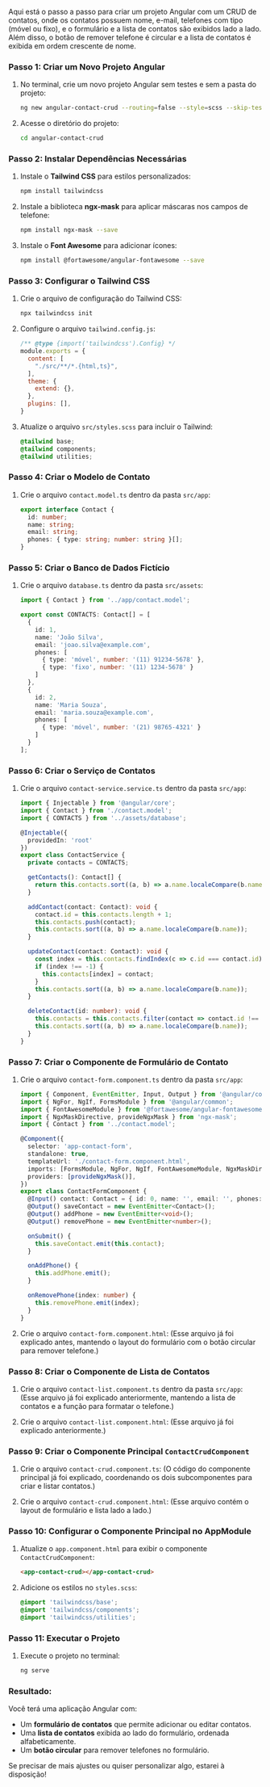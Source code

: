 Aqui está o passo a passo para criar um projeto Angular com um CRUD de contatos, onde os contatos possuem nome, e-mail, telefones com tipo (móvel ou fixo), e o formulário e a lista de contatos são exibidos lado a lado. Além disso, o botão de remover telefone é circular e a lista de contatos é exibida em ordem crescente de nome.

### Passo 1: Criar um Novo Projeto Angular

1. No terminal, crie um novo projeto Angular sem testes e sem a pasta do projeto:
   ```bash
   ng new angular-contact-crud --routing=false --style=scss --skip-tests
   ```

2. Acesse o diretório do projeto:
   ```bash
   cd angular-contact-crud
   ```

### Passo 2: Instalar Dependências Necessárias

1. Instale o **Tailwind CSS** para estilos personalizados:
   ```bash
   npm install tailwindcss
   ```

2. Instale a biblioteca **ngx-mask** para aplicar máscaras nos campos de telefone:
   ```bash
   npm install ngx-mask --save
   ```

3. Instale o **Font Awesome** para adicionar ícones:
   ```bash
   npm install @fortawesome/angular-fontawesome --save
   ```

### Passo 3: Configurar o Tailwind CSS

1. Crie o arquivo de configuração do Tailwind CSS:
   ```bash
   npx tailwindcss init
   ```

2. Configure o arquivo `tailwind.config.js`:
   ```js
   /** @type {import('tailwindcss').Config} */
   module.exports = {
     content: [
       "./src/**/*.{html,ts}",
     ],
     theme: {
       extend: {},
     },
     plugins: [],
   }
   ```

3. Atualize o arquivo `src/styles.scss` para incluir o Tailwind:
   ```scss
   @tailwind base;
   @tailwind components;
   @tailwind utilities;
   ```

### Passo 4: Criar o Modelo de Contato

1. Crie o arquivo `contact.model.ts` dentro da pasta `src/app`:
   ```typescript
   export interface Contact {
     id: number;
     name: string;
     email: string;
     phones: { type: string; number: string }[];
   }
   ```

### Passo 5: Criar o Banco de Dados Fictício

1. Crie o arquivo `database.ts` dentro da pasta `src/assets`:
   ```typescript
   import { Contact } from '../app/contact.model';

   export const CONTACTS: Contact[] = [
     {
       id: 1,
       name: 'João Silva',
       email: 'joao.silva@example.com',
       phones: [
         { type: 'móvel', number: '(11) 91234-5678' },
         { type: 'fixo', number: '(11) 1234-5678' }
       ]
     },
     {
       id: 2,
       name: 'Maria Souza',
       email: 'maria.souza@example.com',
       phones: [
         { type: 'móvel', number: '(21) 98765-4321' }
       ]
     }
   ];
   ```

### Passo 6: Criar o Serviço de Contatos

1. Crie o arquivo `contact-service.service.ts` dentro da pasta `src/app`:
   ```typescript
   import { Injectable } from '@angular/core';
   import { Contact } from './contact.model';
   import { CONTACTS } from '../assets/database';

   @Injectable({
     providedIn: 'root'
   })
   export class ContactService {
     private contacts = CONTACTS;

     getContacts(): Contact[] {
       return this.contacts.sort((a, b) => a.name.localeCompare(b.name));
     }

     addContact(contact: Contact): void {
       contact.id = this.contacts.length + 1;
       this.contacts.push(contact);
       this.contacts.sort((a, b) => a.name.localeCompare(b.name));
     }

     updateContact(contact: Contact): void {
       const index = this.contacts.findIndex(c => c.id === contact.id);
       if (index !== -1) {
         this.contacts[index] = contact;
       }
       this.contacts.sort((a, b) => a.name.localeCompare(b.name));
     }

     deleteContact(id: number): void {
       this.contacts = this.contacts.filter(contact => contact.id !== id);
       this.contacts.sort((a, b) => a.name.localeCompare(b.name));
     }
   }
   ```

### Passo 7: Criar o Componente de Formulário de Contato

1. Crie o arquivo `contact-form.component.ts` dentro da pasta `src/app`:
   ```typescript
   import { Component, EventEmitter, Input, Output } from '@angular/core';
   import { NgFor, NgIf, FormsModule } from '@angular/common';
   import { FontAwesomeModule } from '@fortawesome/angular-fontawesome';
   import { NgxMaskDirective, provideNgxMask } from 'ngx-mask';
   import { Contact } from '../contact.model';

   @Component({
     selector: 'app-contact-form',
     standalone: true,
     templateUrl: './contact-form.component.html',
     imports: [FormsModule, NgFor, NgIf, FontAwesomeModule, NgxMaskDirective],
     providers: [provideNgxMask()],
   })
   export class ContactFormComponent {
     @Input() contact: Contact = { id: 0, name: '', email: '', phones: [{ type: 'móvel', number: '' }] };
     @Output() saveContact = new EventEmitter<Contact>();
     @Output() addPhone = new EventEmitter<void>();
     @Output() removePhone = new EventEmitter<number>();

     onSubmit() {
       this.saveContact.emit(this.contact);
     }

     onAddPhone() {
       this.addPhone.emit();
     }

     onRemovePhone(index: number) {
       this.removePhone.emit(index);
     }
   }
   ```

2. Crie o arquivo `contact-form.component.html`:
   (Esse arquivo já foi explicado antes, mantendo o layout do formulário com o botão circular para remover telefone.)

### Passo 8: Criar o Componente de Lista de Contatos

1. Crie o arquivo `contact-list.component.ts` dentro da pasta `src/app`:
   (Esse arquivo já foi explicado anteriormente, mantendo a lista de contatos e a função para formatar o telefone.)

2. Crie o arquivo `contact-list.component.html`:
   (Esse arquivo já foi explicado anteriormente.)

### Passo 9: Criar o Componente Principal `ContactCrudComponent`

1. Crie o arquivo `contact-crud.component.ts`:
   (O código do componente principal já foi explicado, coordenando os dois subcomponentes para criar e listar contatos.)

2. Crie o arquivo `contact-crud.component.html`:
   (Esse arquivo contém o layout de formulário e lista lado a lado.)

### Passo 10: Configurar o Componente Principal no AppModule

1. Atualize o `app.component.html` para exibir o componente `ContactCrudComponent`:
   ```html
   <app-contact-crud></app-contact-crud>
   ```

2. Adicione os estilos no `styles.scss`:
   ```scss
   @import 'tailwindcss/base';
   @import 'tailwindcss/components';
   @import 'tailwindcss/utilities';
   ```

### Passo 11: Executar o Projeto

1. Execute o projeto no terminal:
   ```bash
   ng serve
   ```

### Resultado:

Você terá uma aplicação Angular com:

- Um **formulário de contatos** que permite adicionar ou editar contatos.
- Uma **lista de contatos** exibida ao lado do formulário, ordenada alfabeticamente.
- Um **botão circular** para remover telefones no formulário.
  
Se precisar de mais ajustes ou quiser personalizar algo, estarei à disposição!
